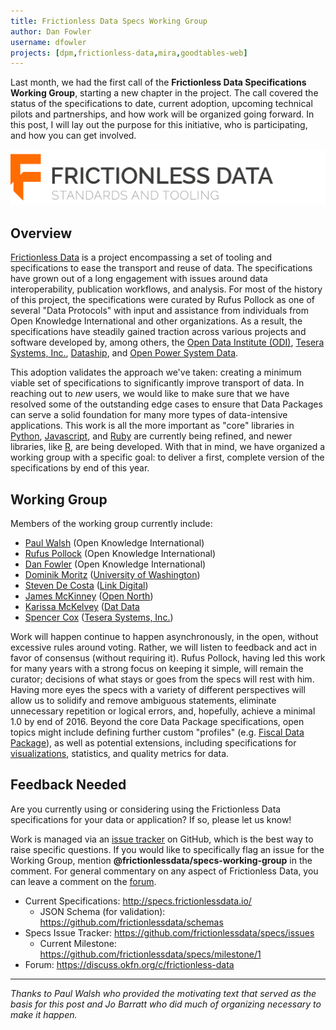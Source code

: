 ```yaml
---
title: Frictionless Data Specs Working Group
author: Dan Fowler
username: dfowler
projects: [dpm,frictionless-data,mira,goodtables-web]
---
```


Last month, we had the first call of the **Frictionless Data
Specifications Working Group**, starting a new chapter in the project.
The call covered the status of the specifications to date, current
adoption, upcoming technical pilots and partnerships, and how work
will be organized going forward.  In this post, I will lay out the
purpose for this initiative, who is participating, and how you can get
involved.

[![Frictionless Data Logo](/img/posts/frictionlessdata-logo.png)](http://frictionlessdata.io/)

## Overview 

[Frictionless Data](http://frictionlessdata.io/) is a project
encompassing a set of tooling and specifications to ease the transport
and reuse of data. The specifications have grown out of a long
engagement with issues around data interoperability, publication
workflows, and analysis.  For most of the history of this project, the
specifications were curated by Rufus Pollock as one of several "Data
Protocols" with input and assistance from individuals from Open
Knowledge International and other organizations.  As a result, the
specifications have steadily gained traction across various projects
and software developed by, among others, the
[Open Data Institute (ODI)](http://theodi.org/),
[Tesera Systems, Inc.](http://tesera.com/),
[Dataship](https://dataship.io/), and
[Open Power System Data](http://open-power-system-data.org/).

This adoption validates the approach we've taken: creating a minimum
viable set of specifications to significantly improve transport of
data.  In reaching out to *new* users, we would like to make sure that
we have resolved some of the outstanding edge cases to ensure that
Data Packages can serve a solid foundation for many more types of
data-intensive applications.  This work is all the more important as
"core" libraries in
[Python](https://github.com/frictionlessdata/datapackage-py),
[Javascript](https://github.com/frictionlessdata/datapackage-js), and
[Ruby](https://github.com/theodi/datapackage.rb) are currently being
refined, and newer libraries, like
[R](https://github.com/frictionlessdata/datapackage-r), are being
developed.  With that in mind, we have organized a working group with
a specific goal: to deliver a first, complete version of the
specifications by end of this year.

## Working Group

Members of the working group currently include:

- [Paul Walsh](https://twitter.com/_pwalsh) (Open Knowledge International)
- [Rufus Pollock](https://twitter.com/rufuspollock) (Open Knowledge International)
- [Dan Fowler](https://twitter.com/danfowler) (Open Knowledge International)
- [Dominik Moritz](https://twitter.com/domoritz) ([University of Washington](http://www.cs.washington.edu/)) 
- [Steven De Costa](https://twitter.com/starl3n) ([Link Digital](http://linkdigital.com.au/))
- [James McKinney](https://twitter.com/mckinneyjames) ([Open North](http://www.opennorth.ca/))
- [Karissa McKelvey](https://twitter.com/okdistribute) ([Dat Data](http://dat-data.com/)
- [Spencer Cox](https://twitter.com/TheSpencerCox) ([Tesera Systems, Inc.](http://tesera.com/))

Work will happen continue to happen asynchronously, in the open,
without excessive rules around voting.  Rather, we will listen to
feedback and act in favor of consensus (without requiring it).  Rufus
Pollock, having led this work for many years with a strong focus on
keeping it simple, will remain the curator; decisions of what stays or
goes from the specs will rest with him.  Having more eyes the specs
with a variety of different perspectives will allow us to solidify and
remove ambiguous statements, eliminate unnecessary repetition or
logical errors, and, hopefully, achieve a minimal 1.0 by end of 2016.
Beyond the core Data Package specifications, open topics might include
defining further custom "profiles"
(e.g. [Fiscal Data Package](http://specs.frictionlessdata.io/fiscal-data-package/)),
as well as potential extensions, including specifications for
[visualizations](https://discuss.okfn.org/t/data-packages-views-graphs-maps-tables-etc/2667),
statistics, and quality metrics for data.

## Feedback Needed

Are you currently using or considering using the Frictionless Data
specifications for your data or application?  If so, please let us
know!

Work is managed via an
[issue tracker](https://github.com/frictionlessdata/specs/issues) on
GitHub, which is the best way to raise specific questions.  If you
would like to specifically flag an issue for the Working Group,
mention **@frictionlessdata/specs-working-group** in the comment.  For
general commentary on any aspect of Frictionless Data, you can leave a
comment on the [forum](https://discuss.okfn.org/c/frictionless-data).

- Current Specifications: <http://specs.frictionlessdata.io/>
  - JSON Schema (for validation): <https://github.com/frictionlessdata/schemas>
- Specs Issue Tracker: <https://github.com/frictionlessdata/specs/issues>
  - Current Milestone: <https://github.com/frictionlessdata/specs/milestone/1>
- Forum: <https://discuss.okfn.org/c/frictionless-data>

---

*Thanks to Paul Walsh who provided the motivating text that served as
 the basis for this post and Jo Barratt who did much of organizing
 necessary to make it happen.*
